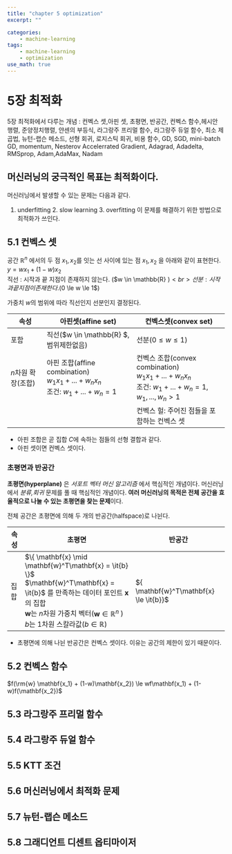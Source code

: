 ```yaml
---
title: "chapter 5 optimization"
excerpt: ""

categories:
    - machine-learning
tags:
    - machine-learning
    - optimization
use_math: true
---
```



# 5장 최적화
5장 최적화에서 다루는 개념 : 컨벡스 셋,아핀 셋, 초평면, 반공간, 컨벡스 함수,헤시안 행렬, 준양정치행렬, 얀센의 부등식, 라그랑주 프리멀 함수, 라그랑주 듀얼 함수,
최소 제곱법, 뉴턴-랩슨 메소드, 선형 회귀, 로지스틱 회귀, 비용 함수, GD, SGD, mini-batch GD, momentum, Nesterov Accelerrated Gradient, Adagrad, Adadelta, RMSprop, Adam,AdaMax, Nadam

## 머신러닝의 궁극적인 목표는 최적화이다.
머신러닝에서 발생할 수 있는 문제는 다음과 같다. <br>
1. underfitting 2. slow learning 3. overfitting 이 문제를 해결하기 위한 방법으로 최적화가 쓰인다.

## 5.1 컨벡스 셋
공간 $\mathbb{R}^n$ 에서의 두 점 $x_1, x_2$를 잇는 선 사이에 있는 점 $x_1, x_2$ 을 아래와 같이 표현한다.
$y = wx_1 + (1-w)x_2$ <br>
직선 : 시작과 끝 지점이 존재하지 않는다. ($w \in \mathbb{R} $) <br>
선분 : 시작과 끝 지점이 존재한다. ($0 \le w \le 1$) <br>

가중치 $w$의 범위에 따라 직선인지 선분인지 결정된다. <br>

|속성|아핀셋(affine set)|컨벡스셋(convex set)|
|---|---|---|
|포함|직선($w \in \mathbb{R} $,범위제한없음)|선분($0 \le w \le 1$) |
|$n$차원 확장(조합)|아핀 조합(affine combination) <br> $w_1x_1+...+w_nx_n$ <br>조건: $w_1+...+w_n=1$|컨벡스 조합(convex combination) <br> $w_1x_1+...+w_nx_n$ <br>조건: $w_1+...+w_n=1$, $w_1,...,w_n>1$|
|   |   |컨벡스 헐: 주어진 점들을 포함하는 컨벡스 셋|

- 아핀 조합은 곧 집합 $C$에 속하는 점들의 선형 결합과 같다.
- 아핀 셋이면 컨벡스 셋이다.

### 초평면과 반공간
**초평면(hyperplane)** 은 *서포트 벡터 머신 알고리즘* 에서 핵심적인 개념이다.
머신러닝에서 *분류,회귀* 문제를 풀 때 핵심적인 개념이다.
**여러 머신러닝의 목적은 전체 공간을 효율적으로 나눌 수 있는 초평면을 찾는 문제**이다.

전체 공간은 초평면에 의해 두 개의 반공간(halfspace)로 나뉜다.<br>

|속성|초평면|반공간|
|---|---|---|
|집합 | $\{ \mathbf{x} \mid \mathbf{w}^T\mathbf{x} = \it{b} \}$ <br>$\mathbf{w}^T\mathbf{x} = \it{b}$ 를 만족하는 데이터 포인트 $\mathbf{x}$의 집합<br>$\mathbf{w}$는 $n$차원 가중치 벡터($\mathbf{w} \in \mathbb{R}^n$ ) <br> $b$는 1차원 스칼라값($b \in \mathbb{R}$) | ${ \mathbf{w}^T\mathbf{x} \le \it{b}}$ |

- 초평면에 의해 나뉜 반공간은 컨벡스 셋이다. 이유는 공간의 제한이 있기 때문이다.

## 5.2 컨벡스 함수

$f(\rm{w} \mathbf{x_1} + (1-w)\mathbf{x_2}) \le wf\mathbf(x_1) + (1-w)f(\mathbf{x_2})$



















## 5.3 라그랑주 프리멀 함수
## 5.4 라그랑주 듀얼 함수
## 5.5 KTT 조건
## 5.6 머신러닝에서 최적화 문제
## 5.7 뉴턴-랩슨 메소드
## 5.8 그래디언트 디센트 옵티마이저
